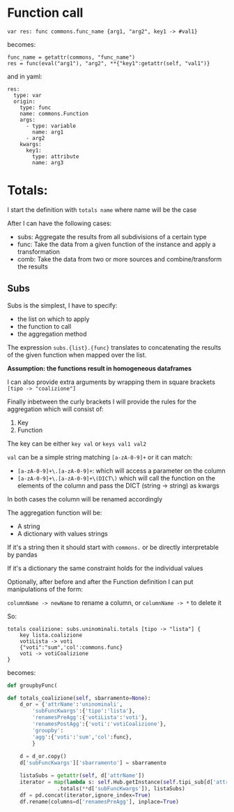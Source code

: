 # Function call

```
var res: func commons.func_name {arg1, "arg2", key1 -> #val1}
```

becomes:

```
func_name = getattr(commons, "func_name")
res = func(eval("arg1"), "arg2", **{"key1":getattr(self, "val1")}
```

and in yaml:

```
res:
  type: var
  origin:
    type: func
    name: commons.Function
    args: 
      - type: variable
        name: arg1
      - arg2
    kwargs:
      key1:
        type: attribute
        name: arg3
```

# Totals:
I start the definition with `totals name` where name will be the case

After I can have the following cases:
+ subs: Aggregate the results from all subdivisions of a certain type
+ func: Take the data from a given function of the instance and apply a transformation
+ comb: Take the data from two or more sources and combine/transform the results

## Subs
Subs is the simplest, I have to specify:
+ the list on which to apply
+ the function to call
+ the aggregation method

The expression `subs.{list}.{func}` translates to concatenating the results of the given function
when mapped over the list. 

**Assumption: the functions result in homogeneous dataframes**

I can also provide extra arguments by wrapping them in square brackets `[tipo -> "coalizione"]`

Finally inbetween the curly brackets I will provide the rules for the aggregation which will 
consist of:
1. Key
2. Function

The key can be either `key val` or `keys val1 val2`

`val` can be a simple string matching `[a-zA-0-9]+` or it can match:
+ `[a-zA-0-9]+\.[a-zA-0-9]+`: which will access a parameter on the column
+ `[a-zA-0-9]+\.[a-zA-0-9]+\(DICT\)` which will call the function on the elements of the column and
pass the DICT (string -> string) as kwargs

In both cases the column will be renamed accordingly

The aggregation function will be:
+ A string
+ A dictionary with values strings

If it's a string then it should start with `commons.` or be directly interpretable by pandas

If it's a dictionary the same constraint holds for the individual values

Optionally, after before and after the Function definition I can put manipulations of the form:

`columnName -> newName` to rename a column, or `columnName -> *` to delete it

So:
```
totals coalizione: subs.uninominali.totals [tipo -> "lista"] {
	key lista.coalizione
	votiLista -> voti
	{"voti":"sum",'col':commons.func}
	voti -> votiCoalizione
}
```

becomes:
```python
def groupbyFunc(

def totals_coalizione(self, sbarramento=None):
	d_or = {'attrName':'uninominali',
		'subFuncKwargs':{'tipo':'lista'},
		'renamesPreAgg':{'votiLista':'voti'},
		'renamesPostAgg':{'voti':'votiCoalizione'},
		'groupby':
		'agg':{'voti':'sum','col':func},
		}
	
	d = d_or.copy()
	d['subFuncKwargs']['sbarramento'] = sbarramento

	listaSubs = getattr(self, d['attrName'])
	iterator = map(lambda s: self.Hub.getInstance(self.tipi_sub[d['attrName']], s)
				.totals(**d['subFuncKwargs']), listaSubs)
	df = pd.concat(iterator,ignore_index=True)
	df.rename(columns=d['renamesPreAgg'], inplace=True)
	
	
	
	
```










